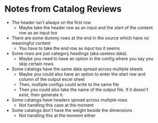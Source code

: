 # Notes from Catalog Reviews

- The header isn't always on the first row
  - Maybe take the header row as an input and the start of the content row as an input too
- There are some dummy rows at the end in the source which have no meaningful content
  - You have to take the end row as input too it seems
- Some rows are just category headings (aka useless data).
  - Maybe you need to have an option in the config where you say you skip certain rows.
- Some catalogs have the same data spread across multiple sheets
  - Maybe you could also have an option to enter the start row and column of the output excel sheet
  - Then, multiple configs could write to the same file
  - Then you could also take the name of the output file. If it doesn't exist, then generate it.
- Some catalogs have headers spread across multiple rows
  - Not handling this case at the moment
- Some catalogs don't have the weight beside the dimensions
  - Not handling this at the moment either
 
